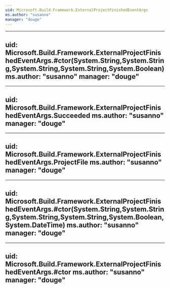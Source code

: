 ```yaml
---
uid: Microsoft.Build.Framework.ExternalProjectFinishedEventArgs
ms.author: "susanno"
manager: "douge"
---
```


---
uid: Microsoft.Build.Framework.ExternalProjectFinishedEventArgs.#ctor(System.String,System.String,System.String,System.String,System.Boolean)
ms.author: "susanno"
manager: "douge"
---

---
uid: Microsoft.Build.Framework.ExternalProjectFinishedEventArgs.Succeeded
ms.author: "susanno"
manager: "douge"
---

---
uid: Microsoft.Build.Framework.ExternalProjectFinishedEventArgs.ProjectFile
ms.author: "susanno"
manager: "douge"
---

---
uid: Microsoft.Build.Framework.ExternalProjectFinishedEventArgs.#ctor(System.String,System.String,System.String,System.String,System.Boolean,System.DateTime)
ms.author: "susanno"
manager: "douge"
---

---
uid: Microsoft.Build.Framework.ExternalProjectFinishedEventArgs.#ctor
ms.author: "susanno"
manager: "douge"
---
